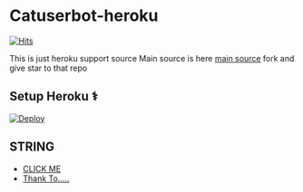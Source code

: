 # Catuserbot-heroku
[![Hits](https://hits.seeyoufarm.com/api/count/incr/badge.svg?url=https%3A%2F%2Fgithub.com%2FMr-confused%2Fnekopack&count_bg=%2379C83D&title_bg=%23555555&icon=&icon_color=%23E7E7E7&title=hits&edge_flat=false)](https://hits.seeyoufarm.com)

This is just heroku support source 
Main source is here [main source](https://github.com/Sydking/CatuserBot) fork and give star to that repo 

## Setup Heroku ⚕️
[![Deploy](https://www.herokucdn.com/deploy/button.svg)](https://heroku.com/deploy?template=https://github.com/Sydking/CatuserBot)

## STRING
   - [CLICK ME](https://github.com/Sydking/CatuserBot)
   - [Thank To.....](Https://t.me/Legend_On_TG)
